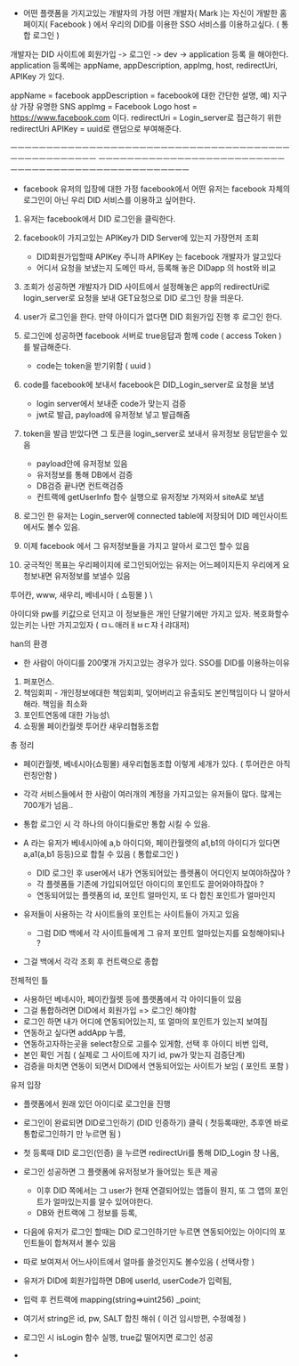 - 어떤 플랫폼을 가지고있는 개발자의 가정
어떤 개발자( Mark )는 자신이 개발한 홈페이지( Facebook ) 에서
우리의 DID를 이용한 SSO 서비스를 이용하고싶다. ( 통합 로그인 )

개발자는 DID 사이트에 회원가입 -> 로그인 -> dev -> application 등록 을 해야한다.
application 등록에는 appName, appDescription, appImg, host, redirectUri, APIKey 가 있다.

appName = facebook
appDescription = facebook에 대한 간단한 설명, 예) 지구상 가장 유명한 SNS
appImg = Facebook Logo
host = https://www.facebook.com 이다.
redirectUri = Login_server로 접근하기 위한 redirectUri
APIKey = uuid로 랜덤으로 부여해준다.

ㅡㅡㅡㅡㅡㅡㅡㅡㅡㅡㅡㅡㅡㅡㅡㅡㅡㅡㅡㅡㅡㅡㅡㅡㅡㅡㅡㅡㅡㅡㅡㅡㅡㅡㅡㅡㅡㅡㅡㅡㅡㅡㅡㅡㅡㅡㅡㅡㅡㅡㅡ
ㅡㅡㅡㅡㅡㅡㅡㅡㅡㅡㅡㅡㅡㅡㅡㅡㅡㅡㅡㅡㅡㅡㅡㅡㅡㅡㅡㅡㅡㅡㅡㅡㅡㅡㅡㅡㅡㅡㅡㅡㅡㅡㅡㅡㅡㅡㅡㅡㅡㅡㅡ

- facebook 유저의 입장에 대한 가정
facebook에서 어떤 유저는 facebook 자체의 로그인이 아닌 우리 DID 서비스를 이용하고 싶어한다.

1. 유저는 facebook에서 DID 로그인을 클릭한다.

2. facebook이 가지고있는 APIKey가 DID Server에 있는지 가장먼저 조회
    - DID회원가입할때 APIKey 주니까 APIKey 는 facebook 개발자가 알고있다
    - 어디서 요청을 보냈는지 도메인 따서, 등록해 놓은 DIDapp 의 host와 비교

3. 조회가 성공하면 개발자가 DID 사이트에서 설정해놓은 app의 redirectUri로
    login_server로 요청을 보내 GET요청으로 DID 로그인 창을 띄운다.

4. user가 로그인을 한다. 만약 아이디가 없다면 DID 회원가입 진행 후 로그인 한다.

5. 로그인에 성공하면 facebook 서버로 true응답과 함께 code ( access Token ) 를 발급해준다.
    - code는 token을 받기위함 ( uuid )

6. code를 facebook에 보내서 facebook은 DID_Login_server로 요청을 보냄
    - login server에서 보내준 code가 맞는지 검증
    - jwt로 발급, payload에 유저정보 넣고 발급해줌

7. token을 발급 받았다면 그 토큰을 login_server로 보내서 유저정보 응답받을수 있음
    - payload안에 유저정보 있음
    - 유저정보를 통해 DB에서 검증
    - DB검증 끝나면 컨트랙검증
    - 컨트랙에 getUserInfo 함수 실행으로 유저정보 가져와서 siteA로 보냄

8. 로그인 한 유저는 Login_server에 connected table에 저장되어 DID 메인사이트에서도 볼수 있음.

9. 이제 facebook 에서 그 유저정보들을 가지고 알아서 로그인 할수 있음

10. 궁극적인 목표는 우리페이지에 로그인되어있는 유저는
    어느페이지든지 우리에게 요청보내면 유저정보를 보낼수 있음


투어칸, www, 새우리, 베네시아 ( 쇼핑몰 )
\



아이디와 pw를 키값으로 던지고  이 정보들은 개인 단말기에만 가지고 있자.
복호화할수 있는키는 나만 가지고있자 ( ㅁㄴ애러ㅐㅂㄷ쟈ㅓ랴대저)


han의 환경
- 한 사람이 아이디를 200몇개 가지고있는 경우가 있다.
SSO를 DID를 이용하는이유 
1. 퍼포먼스.
2. 책임회피 - 개인정보에대한 책임회피, 잊어버리고 유출되도 본인책임이다 니 알아서해라. 책임을 최소화
3. 포인트연동에 대한 가능성\
4. 쇼핑몰 페이칸월렛 투어칸 새우리협동조합




총 정리
- 페이칸월렛, 베네시아(쇼핑몰) 새우리협동조합 이렇게 세개가 있다. ( 투어칸은 아직 런칭안함 )
- 각각 서비스들에서 한 사람이 여러개의 계정을 가지고있는 유저들이 많다. 많게는 700개가 넘음..
- 통합 로그인 시 각 하나의 아이디들로만 통합 시킬 수 있음.
- A 라는 유저가 베네시아에 a,b 아이디와, 페이칸월렛의 a1,b1의 아이디가 있다면 a,a1(a,b1 등등)으로 합칠 수 있음 ( 통합로그인 )
    - DID 로그인 후 user에서 내가 연동되어있는 플렛폼이 어디인지 보여야하잖아 ?
    - 각 플렛폼들 기존에 가입되어있던 아이디의 포인트도 끌어와야하잖아 ?
    - 연동되어있는 플렛폼의 id, 포인트 얼마인지, 또 다 합친 포인트가 얼마인지

- 유저들이 사용하는 각 사이트들의 포인트는 사이트들이 가지고 있음
    - 그럼 DID 백에서 각 사이트들에게 그 유저 포인트 얼마있는지를 요청해야되나 ?
- 그걸 백에서 각각 조회 후 컨트랙으로 종합



전체적인 틀
- 사용하던 베네시아, 페이칸월렛 등에 플랫폼에서 각 아이디들이 있음
- 그걸 통합하려면 DID에서 회원가입 => 로그인 해야함
- 로그인 하면 내가 어디에 연동되어있는지, 또 얼마의 포인트가 있는지 보여짐
- 연동하고 싶다면 addApp 누름,
- 연동하고자하는곳을 select창으로 고를수 있게함, 선택 후 아이디 비번 입력,
- 본인 확인 거침 ( 실제로 그 사이트에 자기 id, pw가 맞는지 검증단계)
- 검증을 마치면 연동이 되면서 DID에서 연동되어있는 사이트가 보임 ( 포인트 포함 )


유저 입장
- 플랫폼에서 원래 있던 아이디로 로그인을 진행
- 로그인이 완료되면 DID로그인하기 (DID 인증하기) 클릭 ( 첫등록때만, 추후엔 바로 통합로그인하기 만 누르면 됨 )
- 첫 등록때 DID 로그인(인증) 을 누르면 redirectUri를 통해 DID_Login 창 나옴,
- 로그인 성공하면 그 플랫폼에 유저정보가 들어있는 토큰 제공
    - 이후 DID 쪽에서는 그 user가 현재 연결되어있는 앱들이 뭔지, 또 그 앱의 포인트가 얼마있는지를 알수 있어야한다.
    - DB와 컨트랙에 그 정보를 등록,
- 다음에 유저가 로그인 할때는 DID 로그인하기만 누르면 연동되어있는 아이디의 포인트들이 합쳐져서 볼수 있음
- 따로 보여져서 어느사이트에서 얼마를 쓸것인지도 볼수있음 ( 선택사항 )




- 유저가 DID에 회원가입하면 DB에 userId, userCode가 입력됨,
- 입력 후 컨트랙에 mapping(string=>uint256) _point;
- 여기서 string은 id, pw, SALT 합친 해쉬 ( 이건 임시방편, 수정예정 )
- 로그인 시 isLogin 함수 실행, true값 떨어지면 로그인 성공
- 